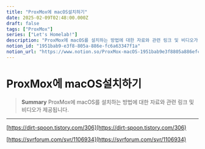 ```yaml
---
title: "ProxMox에 macOS설치하기"
date: 2025-02-09T02:48:00.000Z
draft: false
tags: ["ProxMox"]
series: ["Let's Homelab!"]
description: "ProxMox에 macOS를 설치하는 방법에 대한 자료와 관련 링크 및 비디오가 제공됩니다."
notion_id: "1951bab9-e3f8-805a-886e-fc6a63347f1a"
notion_url: "https://www.notion.so/ProxMox-macOS-1951bab9e3f8805a886efc6a63347f1a"
---
```


# ProxMox에 macOS설치하기

> **Summary**
> ProxMox에 macOS를 설치하는 방법에 대한 자료와 관련 링크 및 비디오가 제공됩니다.

---

[https://dirt-spoon.tistory.com/306](https://dirt-spoon.tistory.com/306)

[https://svrforum.com/svr/1106934](https://svrforum.com/svr/1106934)

